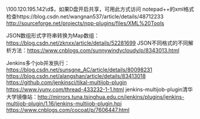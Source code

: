# 
\\100.120.195.142\d$，如果D盘开启共享，可用此方式访问
notepad++的xml格式检查https://blog.csdn.net/wangnan537/article/details/48712233
http://sourceforge.net/projects/npp-plugins/files/XML%20Tools

JSON数组形式字符串转换为Map数组：https://blog.csdn.net/zknxx/article/details/52281699
JSON不同格式的不同解析方法：https://www.cnblogs.com/sunnywindycloudy/p/8343013.html

Jenkins多个job并发执行：https://blog.csdn.net/sunsgne_AC/article/details/80098231
                      https://blog.csdn.net/alangshan/article/details/83413018
                      https://github.com/jenkinsci/tikal-multijob-plugin
                      https://www.iyunv.com/thread-433232-1-1.html
jenkins-multijob-plugin清华大学镜像站：http://mirrors.tuna.tsinghua.edu.cn/jenkins/plugins/jenkins-multijob-plugin/1.16/jenkins-multijob-plugin.hpi
                      https://www.cnblogs.com/cocoat/p/7606447.html
